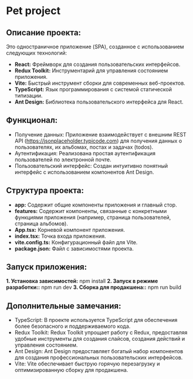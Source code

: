 # Pet project 

## Описание проекта:
Это одностраничное приложение (SPA), созданное с использованием следующих технологий:

* **React:** Фреймворк для создания пользовательских интерфейсов.
* **Redux Toolkit:** Инструментарий для управления состоянием приложения.
* **Vite:** Быстрый инструмент сборки для современных веб-проектов.
* **TypeScript:** Язык программирования с системой статической типизации.
* **Ant Design:** Библиотека пользовательского интерфейса для React.

## Функционал:

- Получение данных: Приложение взаимодействует с внешним REST API (https://jsonplaceholder.typicode.com) для получения данных о пользователях, их альбомах, постах и задачах (todos).
- Аутентификация: Реализована простая аутентификация пользователей по электронной почте.
- Пользовательский интерфейс: Создан интуитивно понятный интерфейс с использованием компонентов Ant Design.

## Структура проекта:
* **app:** Содержит общие компоненты приложения и главный стор.
* **features:** Содержит компоненты, связанные с конкретными функциями приложения (например, страница пользователей, страница альбомов).
* **App.tsx:** Корневой компонент приложения.
* **index.tsx:** Точка входа приложения.
* **vite.config.ts:** Конфигурационный файл для Vite.
* **package.json:** Файл с зависимостями проекта.

## Запуск приложения:

**1. Установка зависимостей:**
npm install
**2. Запуск в режиме разработки::**
npm run dev
**3. Сборка для продакшена::**
npm run build

## Дополнительные замечания:

- TypeScript: В проекте используется TypeScript для обеспечения более безопасного и поддерживаемого кода.
- Redux Toolkit: Redux Toolkit упрощает работу с Redux, предоставляя удобные инструменты для создания слайсов, создания действий и управления состоянием.
- Ant Design: Ant Design предоставляет богатый набор компонентов для создания профессиональных пользовательских интерфейсов.
- Vite: Vite обеспечивает быструю горячую перезагрузку и оптимизированную сборку для продакшена.
